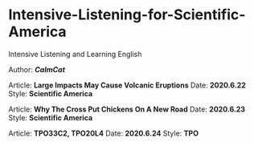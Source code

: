 
# Intensive-Listening-for-Scientific-America
Intensive Listening and Learning English


Author: ***CalmCat***


Article: **Large Impacts May Cause Volcanic Eruptions** Date: **2020.6.22** Style: **Scientific America** 

Article: **Why The Cross Put Chickens On A New Road** Date: **2020.6.23** Style: **Scientific America** 

Article: **TPO33C2, TPO20L4** Date: **2020.6.24** Style: **TPO** 

